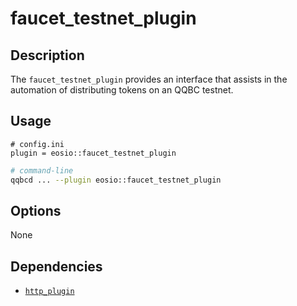 # faucet_testnet_plugin

## Description

The `faucet_testnet_plugin` provides an interface that assists in the automation of distributing tokens on an QQBC testnet.

## Usage

```console
# config.ini
plugin = eosio::faucet_testnet_plugin
```
```sh
# command-line
qqbcd ... --plugin eosio::faucet_testnet_plugin
```

## Options

None

## Dependencies

* [`http_plugin`](../http_plugin/index.md)
